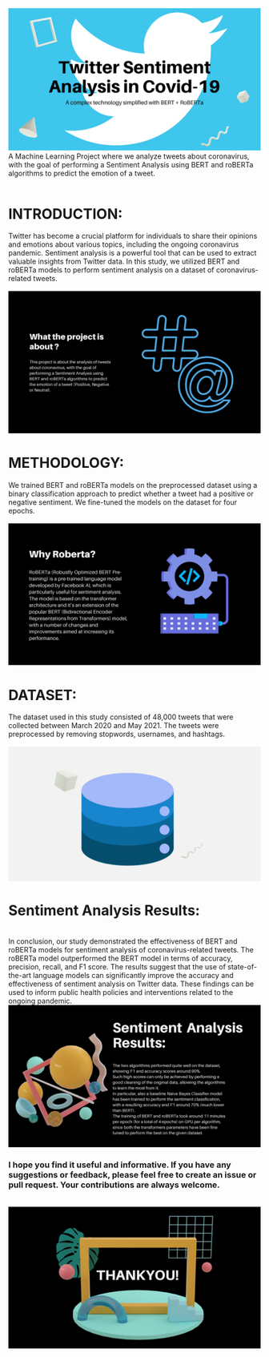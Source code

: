<img src="https://github.com/Vaidehii28/Twitter_sentiment_analysis/blob/main/images/bg.jpg">
A Machine Learning Project where we analyze tweets about coronavirus, with the goal of performing a Sentiment Analysis using BERT and roBERTa algorithms to predict the emotion of a tweet.
<br> <br>
<h1>INTRODUCTION:</h1> 
Twitter has become a crucial platform for individuals to share their opinions and emotions about various topics, including the ongoing coronavirus pandemic. Sentiment analysis is a powerful tool that can be used to extract valuable insights from Twitter data. In this study, we utilized BERT and roBERTa models to perform sentiment analysis on a dataset of coronavirus-related tweets.<br><br>
<img src="https://github.com/Vaidehii28/Twitter_sentiment_analysis/blob/main/images/intro.jpg">
<br>
<h1>METHODOLOGY:</h1>
We trained BERT and roBERTa models on the preprocessed dataset using a binary classification approach to predict whether a tweet had a positive or negative sentiment. We fine-tuned the models on the dataset for four epochs.
<br><br>
<img src="https://github.com/Vaidehii28/Twitter_sentiment_analysis/blob/main/images/roberta.jpg">
<br>
<h1>DATASET:</h1>
The dataset used in this study consisted of 48,000 tweets that were collected between March 2020 and May 2021. The tweets were preprocessed by removing stopwords, usernames, and hashtags. <br><br>
<img src="https://github.com/Vaidehii28/Twitter_sentiment_analysis/blob/main/images/data.jpg">
<br>
<h1>Sentiment Analysis Results:</h1>
<br>
In conclusion, our study demonstrated the effectiveness of BERT and roBERTa models for sentiment analysis of coronavirus-related tweets. The roBERTa model outperformed the BERT model in terms of accuracy, precision, recall, and F1 score. The results suggest that the use of state-of-the-art language models can significantly improve the accuracy and effectiveness of sentiment analysis on Twitter data. These findings can be used to inform public health policies and interventions related to the ongoing pandemic.
<br>
<img src="https://github.com/Vaidehii28/Twitter_sentiment_analysis/blob/main/images/result.jpg">
<h3> I hope you find it useful and informative. If you have any suggestions or feedback, please feel free to create an issue or pull request. Your contributions are always welcome. </h3>
<br>
<img src="https://github.com/Vaidehii28/Twitter_sentiment_analysis/blob/main/images/thankyou.jpg">
